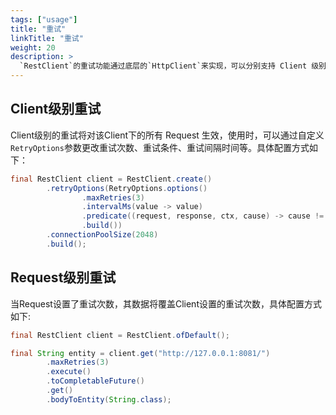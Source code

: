 ```yaml
---
tags: ["usage"]
title: "重试"
linkTitle: "重试"
weight: 20
description: >
  `RestClient`的重试功能通过底层的`HttpClient`来实现，可以分别支持 Client 级别 及 Request 级别。默认最大重试次数为3。
---
```

## Client级别重试
Client级别的重试将对该Client下的所有 Request 生效，使用时，可以通过自定义`RetryOptions`参数更改重试次数、重试条件、重试间隔时间等。具体配置方式如下：
```java
final RestClient client = RestClient.create()
        .retryOptions(RetryOptions.options()
                .maxRetries(3)
                .intervalMs(value -> value)
                .predicate((request, response, ctx, cause) -> cause != null)
                .build())
        .connectionPoolSize(2048)
        .build();
```

## Request级别重试
当Request设置了重试次数，其数据将覆盖Client设置的重试次数，具体配置方式如下:
```java
final RestClient client = RestClient.ofDefault();

final String entity = client.get("http://127.0.0.1:8081/")
        .maxRetries(3)
        .execute()
        .toCompletableFuture()
        .get()
        .bodyToEntity(String.class);
```